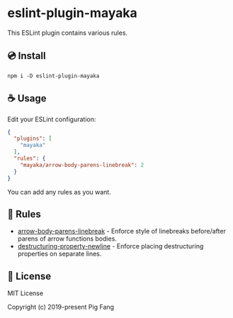 # eslint-plugin-mayaka

This ESLint plugin contains various rules.

## 💿 Install

```
npm i -D eslint-plugin-mayaka
```

## ☕ Usage

Edit your ESLint configuration:

```json
{
  "plugins": [
    "mayaka"
  ],
  "rules": {
    "mayaka/arrow-body-parens-linebreak": 2
  }
}
```

You can add any rules as you want.

## 🚦 Rules

- [arrow-body-parens-linebreak](docs/arrow-body-parens-linebreak.md) - Enforce style of linebreaks before/after parens of arrow functions bodies.
- [destructuring-property-newline](docs/destructuring-property-newline.md) - Enforce placing destructuring properties on separate lines.

## 📃 License

MIT License

Copyright (c) 2019-present Pig Fang
